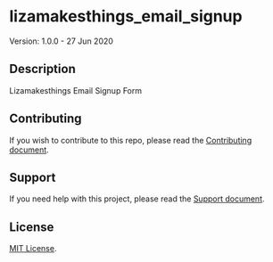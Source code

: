 # lizamakesthings_email_signup

Version: 1.0.0 - 27 Jun 2020

## Description

Lizamakesthings Email Signup Form

## Contributing

If you wish to contribute to this repo, please read the [Contributing document](.github/CONTRIBUTING.md).

## Support

If you need help with this project, please read the [Support document](.github/SUPPORT.md).

## License

[MIT License](LICENSE).
